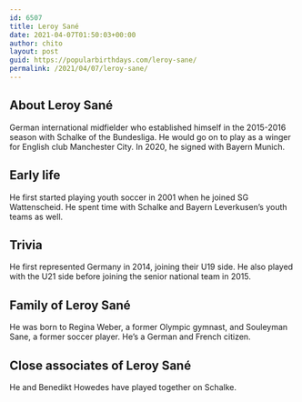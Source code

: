 ```yaml
---
id: 6507
title: Leroy Sané
date: 2021-04-07T01:50:03+00:00
author: chito
layout: post
guid: https://popularbirthdays.com/leroy-sane/
permalink: /2021/04/07/leroy-sane/
---
```

<!--Content-->


          
          
## About Leroy Sané



  German international midfielder who established himself in the 2015-2016 season with Schalke of the Bundesliga. He would go on to play as a winger for English club Manchester City. In 2020, he signed with Bayern Munich.

                
                
## Early life



  He first started playing youth soccer in 2001 when he joined SG Wattenscheid. He spent time with Schalke and Bayern Leverkusen&#8217;s youth teams as well.

                
                
## Trivia



  He first represented Germany in 2014, joining their U19 side. He also played with the U21 side before joining the senior national team in 2015.

                
                
## Family of Leroy Sané



  He was born to Regina Weber, a former Olympic gymnast, and Souleyman Sane, a former soccer player. He&#8217;s a German and French citizen.

                
                
## Close associates of Leroy Sané



  He and Benedikt Howedes have played together on Schalke. 

          
          